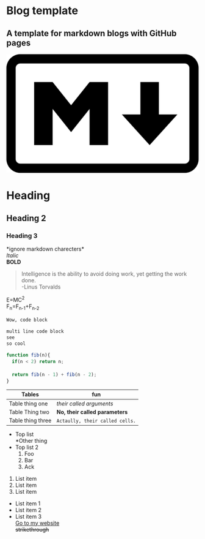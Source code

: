 # Blog template
## A template for markdown blogs with GitHub pages
![Wow, an image](/assets/img/image.png)

# Heading  
## Heading 2  
### Heading 3  
\*ignore markdown charecters\*  
*Italic*  
**BOLD**  
> Intelligence is the ability to avoid doing work, yet getting the work done.    
> -Linus Torvalds

E=MC<sup>2</sup>  
F<sub>n</sub>=F<sub>n-1</sub>+F<sub>n-2</sub>


`Wow, code block`
```
multi line code block  
see   
so cool
```    

``` js
function fib(n){
  if(n < 2) return n;
  
  return fib(n - 1) + fib(n - 2);
}
```


| Tables | fun |
| ------ | ----------- |
| Table thing one  |*their called arguments* |
| Table Thing two | **No, their called parameters** |
| Table thing three| `Actaully, their called cells.` |


* Top list       
    *Other thing
* Top list 2
    1. Foo
    2. Bar
    3. Ack


1. List item  
2. List item  
3. List item  

- List item 1  
- List item 2  
- List item 3  
[Go to my website](https://kazmal.tech)  
~~strikethrough~~


